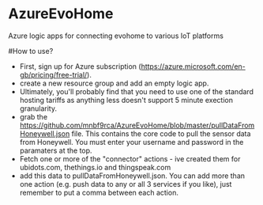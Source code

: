 # AzureEvoHome
Azure logic apps for connecting evohome to various IoT platforms

#How to use?
- First, sign up for Azure subscription (https://azure.microsoft.com/en-gb/pricing/free-trial/).
- create a new resource group and add an empty logic app.
- Ultimately, you'll probably find that you need to use one of the standard hosting tariffs as anything less doesn't support 5 minute exection granularity.
- grab the https://github.com/mnbf9rca/AzureEvoHome/blob/master/pullDataFromHoneywell.json file. This contains the core code to pull the sensor data from Honeywell. You must enter your username and password in the paramaters at the top.
- Fetch one or more of the "connector" actions - ive created them for ubidots.com, thethings.io and thingspeak.com
- add this data to pullDataFromHoneywell.json. You can add more than one action (e.g. push data to any or all 3 services if you like), just remember to put a comma between each action.